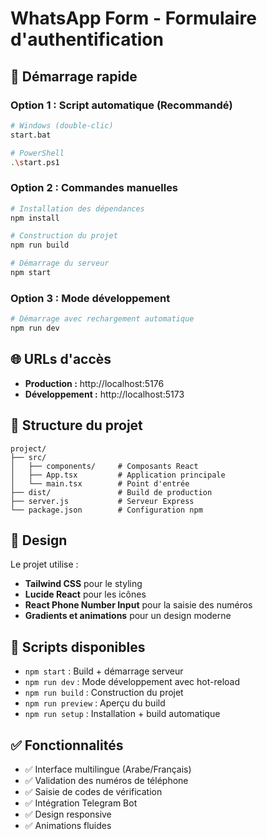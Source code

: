# WhatsApp Form - Formulaire d'authentification

## 🚀 Démarrage rapide

### Option 1 : Script automatique (Recommandé)
```bash
# Windows (double-clic)
start.bat

# PowerShell
.\start.ps1
```

### Option 2 : Commandes manuelles
```bash
# Installation des dépendances
npm install

# Construction du projet
npm run build

# Démarrage du serveur
npm start
```

### Option 3 : Mode développement
```bash
# Démarrage avec rechargement automatique
npm run dev
```

## 🌐 URLs d'accès

- **Production :** http://localhost:5176
- **Développement :** http://localhost:5173

## 📁 Structure du projet

```
project/
├── src/
│   ├── components/     # Composants React
│   ├── App.tsx         # Application principale
│   └── main.tsx        # Point d'entrée
├── dist/               # Build de production
├── server.js           # Serveur Express
└── package.json        # Configuration npm
```

## 🎨 Design

Le projet utilise :
- **Tailwind CSS** pour le styling
- **Lucide React** pour les icônes
- **React Phone Number Input** pour la saisie des numéros
- **Gradients et animations** pour un design moderne

## 🔧 Scripts disponibles

- `npm start` : Build + démarrage serveur
- `npm run dev` : Mode développement avec hot-reload
- `npm run build` : Construction du projet
- `npm run preview` : Aperçu du build
- `npm run setup` : Installation + build automatique

## ✅ Fonctionnalités

- ✅ Interface multilingue (Arabe/Français)
- ✅ Validation des numéros de téléphone
- ✅ Saisie de codes de vérification
- ✅ Intégration Telegram Bot
- ✅ Design responsive
- ✅ Animations fluides
